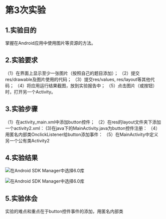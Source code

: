 # 第3次实验

## 1.实验目的

掌握在Android应用中使用图片等资源的方法。

## 2.实验要求

（1）在界面上显示至少一张图片（按照自己的题目添加）；
（2）提交res/drawable及图片使用的代码；
（3）提交res/values, res/layout等其他代码；
（4）将应用运行结果截图，放到实验报告中；
（5）点击图片（或按钮）时，打开另一个Activity。

## 3.实验步骤

（1）在activity_main.xml中添加button控件；
（2）在res的layout文件夹下添加一个activity2.xml：
(3)在java下的MainActivity.java为button控件注册：
（4）用匿名内部类OnclickListener给button添加事件：
（5）在MainActivity中定义另一个公有类Activity2

## 4.实验结果
![在Android SDK Manager中选择6.0库](https://github.com/lazytea/android-labs-2018/blob/c6b335ae9a598d518b11f4a1de6aaa36b4e67fd8/soft1614080902311/test3.jpg "配置教育网下载代理")

![在Android SDK Manager中选择6.0库](https://github.com/lazytea/android-labs-2018/blob/c6b335ae9a598d518b11f4a1de6aaa36b4e67fd8/soft1614080902311/test3.2.jpg "配置教育网下载代理")

## 5.实验体会
实验的难点和重点在于button控件事件的添加，用匿名内部类